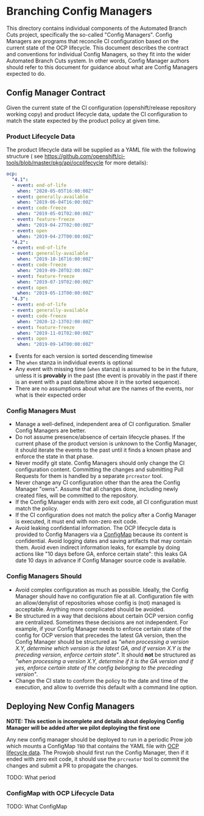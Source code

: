 # Branching Config Managers

This directory contains individual components of the Automated Branch Cuts project, specifically the so-called "Config
Managers". Config Managers are programs that reconcile CI configuration based on the current state of the OCP lifecycle.
This document describes the contract and conventions for individual Config Managers, so they fit into the wider
Automated Branch Cuts system. In other words, Config Manager authors should refer to this document for guidance about
what are Config Managers expected to do.

## Config Manager Contract

Given the current state of the CI configuration (openshift/release repository working copy) and product lifecycle data,
update the CI configuration to match the state expected by the product policy at given time.

### Product Lifecycle Data

The product lifecycle data will be supplied as a YAML file with the following structure (
see https://github.com/openshift/ci-tools/blob/master/pkg/api/ocplifecycle for more details):

```yaml
ocp:
  "4.1":
  - event: end-of-life
    when: "2020-05-05T16:00:00Z"
  - event: generally-available
    when: "2019-06-04T16:00:00Z"
  - event: code-freeze
    when: "2019-05-01T02:00:00Z"
  - event: feature-freeze
    when: "2019-04-27T02:00:00Z"
  - event: open
    when: "2019-04-27T00:00:00Z"
  "4.2":
  - event: end-of-life
  - event: generally-available
    when: "2019-10-16T16:00:00Z"
  - event: code-freeze
    when: "2019-09-20T02:00:00Z"
  - event: feature-freeze
    when: "2019-07-19T02:00:00Z"
  - event: open
    when: "2019-05-13T00:00:00Z"
  "4.3":
  - event: end-of-life
  - event: generally-available
  - event: code-freeze
    when: "2020-12-13T02:00:00Z"
  - event: feature-freeze
    when: "2019-11-01T02:00:00Z"
  - event: open
    when: "2019-09-14T00:00:00Z"
```

- Events for each version is sorted descending timewise
- The `when` stanza in individual events is optional
- Any event with missing time (`when` stanza) is assumed to be in the future, unless it is **provably** in the past (the
  event is provably in the past if there is an event with a past date/time above it in the sorted sequence).
- There are no assumptions about what are the names of the events, nor what is their expected order

### Config Managers Must

- Manage a well-defined, independent area of CI configuration. Smaller Config Managers are better.
- Do not assume presence/absence of certain lifecycle phases. If the current phase of the product version is unknown to
  the Config Manager, it should iterate the events to the past until it finds a known phase and enforce the state in
  that phase.
- Never modify git state. Config Managers should only change the CI configuration content. Committing the changes and
  submitting Pull Requests for them is handled by a separate `prcreator` tool.
- Never change any CI configuration other than the area the Config Manager "owns". Assume that all changes done,
  including newly created files, will be committed to the repository.
- If the Config Manager ends with zero exit code, all CI configuration must match the policy.
- If the CI configuration does not match the policy after a Config Manager is executed, it must end with non-zero exit
  code.
- Avoid leaking confidential information. The OCP lifecycle data is provided to Config Managers via a
  [ConfigMap](#configmap-with-ocp-lifecycle-data) because its content is confidential. Avoid logging dates and saving
  artifacts that may contain them. Avoid even indirect information leaks, for example by doing actions like "10 days
  before GA, enforce certain state": this leaks GA date 10 days in advance if Config Manager source code is available.

### Config Managers Should

- Avoid complex configuration as much as possible. Ideally, the Config Manager should have no configuration file at all.
  Configuration file with an allow/denylist of repositories whose config is (not) managed is acceptable. Anything more
  complicated should be avoided.
- Be structured in a way that decisions about certain OCP version config are centralized. Sometimes these decisions are
  not independent. For example, if your Config Manager needs to enforce certain state of the config for OCP version that
  precedes the latest GA version, then the Config Manager should be structured as _"when processing a version X.Y,
  determine which version is the latest GA, and if version X.Y is the preceding version, enforce certain state"_. It
  should **not** be structured as _"when processing a version X.Y, determine if it is the GA version and if yes, enforce
  certain state of the config belonging to the preceding version"_.
- Change the CI state to conform the policy to the date and time of the execution, and allow to override this default
  with a command line option.

## Deploying New Config Managers

**NOTE: This section is incomplete and details about deploying Config Manager will be added after we pilot deploying the first one**

Any new config manager should be deployed to run in a periodic Prow job which mounts a ConfigMap `TBD` that contains the
YAML file with [OCP lifecycle data](#product-lifecycle-data). The Prowjob should first run the Config Manager, then if
it ended with zero exit code, it should use the `prcreator` tool to commit the changes and submit a PR to propagate the
changes.

TODO: What period

### ConfigMap with OCP Lifecycle Data

TODO: What ConfigMap
